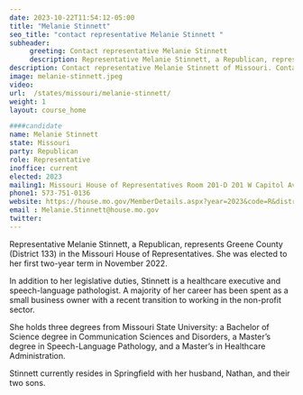 ```yaml
---
date: 2023-10-22T11:54:12-05:00
title: "Melanie Stinnett"
seo_title: "contact representative Melanie Stinnett "
subheader:
     greeting: Contact representative Melanie Stinnett
     description: Representative Melanie Stinnett, a Republican, represents Greene County (District 133) in the Missouri House of Representatives. She was elected to her first two-year term in November 2022.
description: Contact representative Melanie Stinnett of Missouri. Contact information for Melanie Stinnett includes email address, phone number, and mailing address.
image: melanie-stinnett.jpeg
video:
url:  /states/missouri/melanie-stinnett/
weight: 1
layout: course_home

####candidate
name: Melanie Stinnett
state: Missouri
party: Republican
role: Representative
inoffice: current
elected: 2023
mailing1: Missouri House of Representatives Room 201-D 201 W Capitol Ave Jefferson City, MO 65101
phone1: 573-751-0136
website: https://house.mo.gov/MemberDetails.aspx?year=2023&code=R&district=133/
email : Melanie.Stinnett@house.mo.gov
twitter:
---
```


Representative Melanie Stinnett, a Republican, represents Greene County (District 133) in the Missouri House of Representatives. She was elected to her first two-year term in November 2022.

In addition to her legislative duties, Stinnett is a healthcare executive and speech-language pathologist. A majority of her career has been spent as a small business owner with a recent transition to working in the non-profit sector.

She holds three degrees from Missouri State University: a Bachelor of Science degree in Communication Sciences and Disorders, a Master’s degree in Speech-Language Pathology, and a Master’s in Healthcare Administration.

Stinnett currently resides in Springfield with her husband, Nathan, and their two sons.
